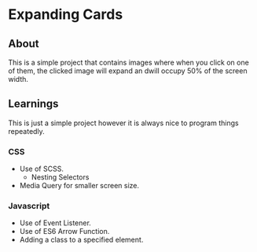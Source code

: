# Expanding Cards

## About

This is a simple project that contains images where when you click on one of them, the clicked image will expand an dwill occupy 50% of the screen width.

## Learnings

This is just a simple project however it is always nice to program things repeatedly.

### CSS

- Use of SCSS.
  - Nesting Selectors
- Media Query for smaller screen size.

### Javascript

- Use of Event Listener.
- Use of ES6 Arrow Function.
- Adding a class to a specified element.
